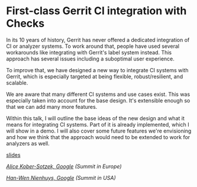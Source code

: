 # First-class Gerrit CI integration with Checks

In its 10 years of history, Gerrit has never offered a dedicated integration of
CI or analyzer systems. To work around that, people have used several
workarounds like integrating with Gerrit's label system instead. This approach
has several issues including a suboptimal user experience.

To improve that, we have designed a new way to integrate CI systems with Gerrit,
which is especially targeted at being flexible, robust/resilient, and scalable.

We are aware that many different CI systems and use cases exist. This was
especially taken into account for the base design. It's extensible enough so
that we can add many more features.

Within this talk, I will outline the base ideas of the new design and what it
means for integrating CI systems. Part of it is already implemented, which I
will show in a demo. I will also cover some future features we're envisioning
and how we think that the approach would need to be extended to work for
analyzers as well.

[slides](https://storage.googleapis.com/gerrit-talks/summit/2019/checks-us2019-preso.pdf)

*[Alice Kober-Sotzek, Google](../speakers.md#aliceks) (Summit in Europe)*

*[Han-Wen Nienhuys, Google](../speakers.md#hanwen) (Summit in USA)*
